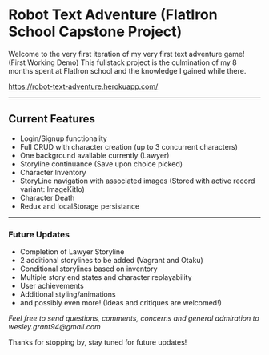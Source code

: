 # Robot Text Adventure (FlatIron School Capstone Project)

Welcome to the very first iteration of my very first text adventure game! (First Working Demo)
This fullstack project is the culmination of my 8 months spent at FlatIron school and the knowledge I gained while there.

<https://robot-text-adventure.herokuapp.com/>

---

## Current Features

- Login/Signup functionality
- Full CRUD with character creation (up to 3 concurrent characters)
- One background available currently (Lawyer)
- Storyline continuance (Save upon choice picked)
- Character Inventory
- StoryLine navigation with associated images (Stored with active record variant: ImageKitIo)
- Character Death
- Redux and localStorage persistance

---

### Future Updates

- Completion of Lawyer Storyline
- 2 additional storylines to be added (Vagrant and Otaku)
- Conditional storylines based on inventory
- Multiple story end states and character replayability
- User achievements
- Additional styling/animations
- and possibly even more! (Ideas and critiques are welcomed!)

_Feel free to send questions, comments, concerns and general admiration to wesley.grant94@gmail.com_

Thanks for stopping by, stay tuned for future updates!
